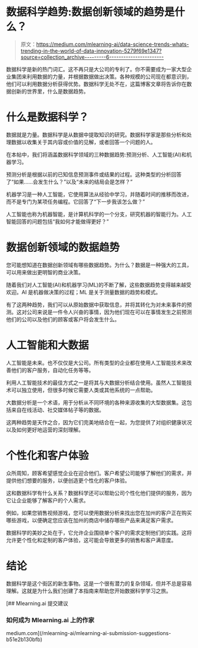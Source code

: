 # 数据科学趋势:数据创新领域的趋势是什么？

> 原文：<https://medium.com/mlearning-ai/data-science-trends-whats-trending-in-the-world-of-data-innovation-5279f69e1347?source=collection_archive---------6----------------------->

数据科学是新的热门词汇。这不再只是大公司的专利了。你不需要成为一家大型企业集团来利用数据的力量，并根据数据做出决策。各种规模的公司现在都意识到，他们可以利用数据分析获得优势。数据科学无处不在，这篇博客文章将告诉你在数据创新的世界里，什么是数据趋势。

# 什么是数据科学？

数据就是力量。数据科学是从数据中提取知识的研究。数据科学家是那些分析和处理数据以收集关于其内容或价值的见解，或者回答一个问题的人。

在本帖中，我们将涵盖数据科学领域的三种数据趋势:预测分析、人工智能(AI)和机器学习。

预测分析是根据以前的已知信息预测事件或结果的过程。这种类型的分析回答了“如果……会发生什么？”以及“未来的结局会是怎样？”

机器学习是一种人工智能，它使用算法从经验中学习，并随着时间的推移而改进，而不是专门为某项任务编程。它回答了“下一步我该怎么做？”

人工智能也称为机器智能，是计算机科学的一个分支，研究机器的智能行为。人工智能回答的问题包括“我如何才能做得更好？”

# 数据创新领域的数据趋势

您可能想知道在数据创新领域有哪些数据趋势。为什么？数据是一种强大的工具，可以用来做出更明智的商业决策。

随着我们对人工智能(AI)和机器学习(ML)的不断了解，这些数据趋势变得越来越受欢迎。AI 是机器做决策的过程；ML 是关于测量数据的趋势和模式。

有了这两种趋势，我们可以从原始数据中获取信息，并将其转化为对未来事件的预测。这对公司来说是一件令人兴奋的事情，因为他们现在可以在事情发生之前预测他们的公司以及他们的顾客或客户将会发生什么。

# 人工智能和大数据

人工智能是未来。也不仅仅是大公司。所有类型的企业都在使用人工智能技术来改善他们的客户服务，自动化任务等等。

利用人工智能技术的最佳方式之一是将其与大数据分析结合使用。虽然人工智能技术可以独立使用，但很多时候它需要人类或其他系统的一点帮助。

大数据分析是一个术语，用于分析从不同环境的各种来源收集的大型数据集。这包括来自在线活动、社交媒体帖子等的数据。

这两种趋势是天作之合，因为它们完美地结合在一起，为您提供了对组织健康状况以及如何更好地运营的深刻理解。

# 个性化和客户体验

众所周知，顾客希望感觉企业在迎合他们。客户希望公司能够了解他们的需求，并提供他们想要的服务，以便创造更个性化的客户体验。

这和数据科学有什么关系？数据科学还可以帮助公司个性化他们提供的服务，因为它让企业能够了解客户的个人需求。

例如，如果您销售视频游戏，您可以使用数据分析来找出您在加州的客户正在购买哪些游戏，以便确定您应该在加州的商店中储存哪些产品来满足客户需求。

数据科学的美妙之处在于，它允许企业围绕单个客户的需求定制他们的实践。这将允许更个性化和定制的客户体验，这可能会导致更多的销售和客户满意度。

# 结论

数据科学是这个街区的新生事物。这是一个很有潜力的复杂领域，但并不总是容易理解。这就是为什么我们创建了本指南来帮助您开始数据科学学习之旅。

[](/mlearning-ai/mlearning-ai-submission-suggestions-b51e2b130bfb) [## Mlearning.ai 提交建议

### 如何成为 Mlearning.ai 上的作家

medium.com](/mlearning-ai/mlearning-ai-submission-suggestions-b51e2b130bfb)